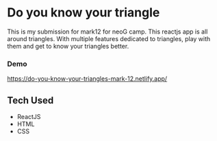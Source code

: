 # Do you know your triangle

This is my submission for mark12 for neoG camp. This reactjs app is all around triangles. With multiple features dedicated to triangles, play with them and get to know your triangles better.

### Demo

https://do-you-know-your-triangles-mark-12.netlify.app/

## Tech Used

* ReactJS
* HTML
* CSS